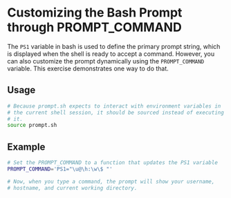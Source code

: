 # Customizing the Bash Prompt through PROMPT_COMMAND

The `PS1` variable in bash is used to define the primary prompt string, which is displayed when the shell is ready to accept a command. However, you can also customize the prompt dynamically using the `PROMPT_COMMAND` variable. This exercise demonstrates one way to do that.

## Usage

```sh
# Because prompt.sh expects to interact with environment variables in
# the current shell session, it should be sourced instead of executing
# it.
source prompt.sh
```

## Example

```sh
# Set the PROMPT_COMMAND to a function that updates the PS1 variable
PROMPT_COMMAND='PS1="\u@\h:\w\$ "'

# Now, when you type a command, the prompt will show your username,
# hostname, and current working directory.
```

